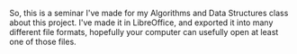 So, this is a seminar I've made for my Algorithms and Data Structures class about this project. I've made it in LibreOffice, and exported it into many different file formats, hopefully your computer can usefully open at least one of those files.
